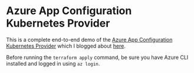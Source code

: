 # Azure App Configuration Kubernetes Provider

This is a complete end-to-end demo of the [Azure App Configuration Kubernetes Provider](https://mcr.microsoft.com/product/azure-app-configuration/kubernetes-provider/about) which I blogged about [here](https://paulyu.dev/article/efficient-configuration-management-aks-integrating-azure-app-configuration/).

Before running the `terraform apply` command, be sure you have Azure CLI installed and logged in using `az login`.
